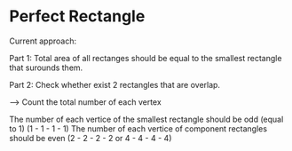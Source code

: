 # Perfect Rectangle

Current approach:

Part 1: Total area of all rectanges should be equal to the smallest rectangle that surounds them.

Part 2: Check whether exist 2 rectangles that are overlap.

--> Count the total number of each vertex

The number of each vertice of the smallest rectangle should be odd (equal to 1) (1 - 1 - 1 - 1)
The number of each vertice of component rectangles should be even (2 - 2 - 2 - 2 or 4 - 4 - 4 - 4)

